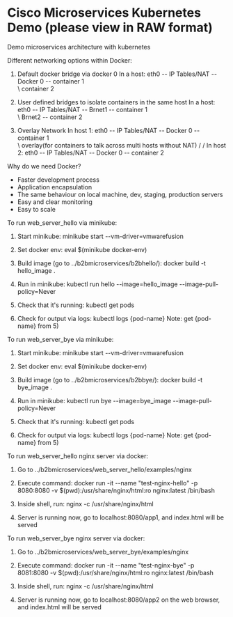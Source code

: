 # Cisco Microservices Kubernetes Demo (please view in RAW format)

Demo microservices architecture with kubernetes

Different networking options within Docker:
1) Default docker bridge via docker 0
In a host: eth0 -- IP Tables/NAT -- Docker 0 -- container 1
                                             \
                                              \ container 2
                                              
2) User defined bridges to isolate containers in the same host
In a host: eth0 -- IP Tables/NAT -- Brnet1 -- container 1
                                 \
                                  \ Brnet2 -- container 2
                                  
3) Overlay Network
In host 1: eth0 -- IP Tables/NAT -- Docker 0 -- container 1
                                                           \
                                                             \ 
                                                               overlay(for containers to talk across multi hosts without NAT)
                                                               /
                                                              /
In host 2: eth0 -- IP Tables/NAT -- Docker 0 -- container 2

Why do we need Docker?

- Faster development process
- Application encapsulation
- The same behaviour on local machine, dev, staging, production servers
- Easy and clear monitoring
- Easy to scale

To run web_server_hello via minikube:
1) Start minikube:
minikube start --vm-driver=vmwarefusion

2) Set docker env:
eval $(minikube docker-env)

3) Build image (go to ../b2bmicroservices/b2bhello/):
docker build -t hello_image .

4) Run in minikube:
kubectl run hello --image=hello_image --image-pull-policy=Never

5) Check that it's running:
kubectl get pods

6) Check for output via logs:
kubectl logs {pod-name}
Note: get {pod-name} from 5)


To run web_server_bye via minikube:
1) Start minikube:
minikube start --vm-driver=vmwarefusion

2) Set docker env:
eval $(minikube docker-env)

3) Build image (go to ../b2bmicroservices/b2bbye/):
docker build -t bye_image .

4) Run in minikube:
kubectl run bye --image=bye_image --image-pull-policy=Never

5) Check that it's running:
kubectl get pods

6) Check for output via logs:
kubectl logs {pod-name}
Note: get {pod-name} from 5)


To run web_server_hello nginx server via docker:
1) Go to ../b2bmicroservices/web_server_hello/examples/nginx

2) Execute command: docker run -it --name "test-nginx-hello" -p 8080:8080 -v $(pwd):/usr/share/nginx/html:ro nginx:latest /bin/bash

3) Inside shell, run: nginx -c /usr/share/nginx/html

4) Server is running now, go to localhost:8080/app1, and index.html will be served


To run web_server_bye nginx server via docker:
1) Go to ../b2bmicroservices/web_server_bye/examples/nginx

2) Execute command: docker run -it --name "test-nginx-bye" -p 8081:8080 -v $(pwd):/usr/share/nginx/html:ro nginx:latest /bin/bash

3) Inside shell, run: nginx -c /usr/share/nginx/html

4) Server is running now, go to localhost:8080/app2 on the web browser, and index.html will be served
